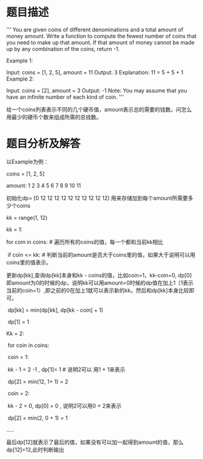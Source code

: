 # 题目描述

'''
You are given coins of different denominations and a total amount of money amount. Write a function to compute the fewest number of coins that you need to make up that amount. If that amount of money cannot be made up by any combination of the coins, return -1.

Example 1:

Input: coins = [1, 2, 5], amount = 11
Output: 3
Explanation: 11 = 5 + 5 + 1
Example 2:

Input: coins = [2], amount = 3
Output: -1
Note:
You may assume that you have an infinite number of each kind of coin.
'''

给一个coins列表表示不同的几个硬币值，amount表示总的需要的钱数。问怎么用最少的硬币个数来组成所需的总钱数。



# 题目分析及解答

以Example为例：

coins = [1, 2, 5]

amount:     1     2     3     4     5     6     7     8     9     10     11

初始化dp= [0    12   12   12   12  12   12   12   12   12    12]  用来存储加到每个amount所需要多少个coins

kk = range(1, 12)

kk = 1:

for coin in coins:  # 遍历所有的coins的值，每一个都和当前kk相比

​    if coin <= kk:     # 判断当前的amount是否大于coins里的值，如果大于说明可以用coins里的值表示。

更新dp[kk],查询dp[kk]本身和kk - coins的值，比如coin=1，kk-coin=0, dp[0]即amount为0的时候的dp，说明kk可以用amount=0时候的dp值在加上1（1表示当前的coin=1）,即之前的0在加上1就可以表示新的kk。然后和dp[kk]本身比较即可。

​	dp[kk] = min(dp[kk], dp[kk - coin] + 1)   

​	dp[1] = 1



Kk = 2:

​	for coin in coins:

​		coin = 1:

​                       kk - 1 = 2 -1 , dp[1]= 1 # 说明2可以 用1 + 1来表示

​				dp[2] = min(12, 1+ 1) = 2

​		coin = 2:

​			kk - 2 = 0,  dp[0] = 0 , 说明2可以用0 + 2来表示

​				dp[2] = min(2, 0 + 1) = 1

.....

最后dp[12]就表示了最后的值，如果没有可以加一起得到amount的值，那么dp[12]=12,此时判断输出

​	



